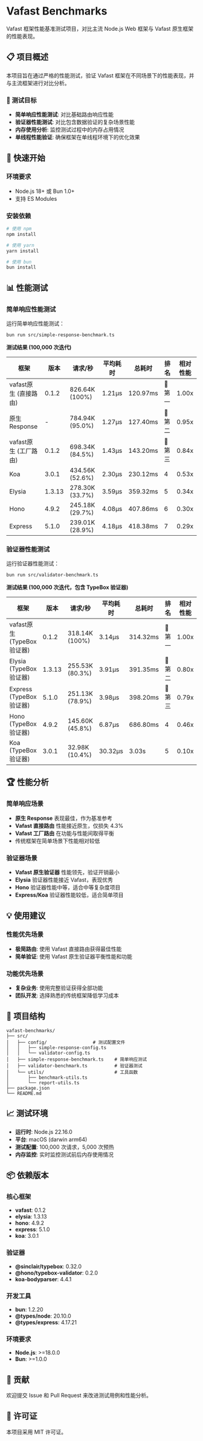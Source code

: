 # Vafast Benchmarks

Vafast 框架性能基准测试项目，对比主流 Node.js Web 框架与 Vafast 原生框架的性能表现。

## 📋 项目概述

本项目旨在通过严格的性能测试，验证 Vafast 框架在不同场景下的性能表现，并与主流框架进行对比分析。

### 🎯 测试目标

- **简单响应性能测试**: 对比基础路由响应性能
- **验证器性能测试**: 对比包含数据验证的复杂场景性能
- **内存使用分析**: 监控测试过程中的内存占用情况
- **单线程性能验证**: 确保框架在单线程环境下的优化效果

## 🚀 快速开始

### 环境要求

- Node.js 18+ 或 Bun 1.0+
- 支持 ES Modules

### 安装依赖

```bash
# 使用 npm
npm install

# 使用 yarn
yarn install

# 使用 bun
bun install
```

## 📊 性能测试

### 简单响应性能测试

运行简单响应性能测试：

```bash
bun run src/simple-response-benchmark.ts
```

**测试结果 (100,000 次迭代)**

| 框架 | 版本 | 请求/秒 | 平均耗时 | 总耗时 | 排名 | 相对性能 |
|------|------|----------|----------|--------|------|----------|
| vafast原生 (直接路由) | 0.1.2 | 826.64K (100%) | 1.21μs | 120.97ms | 🥇 第一 | 1.00x |
| 原生 Response | - | 784.94K (95.0%) | 1.27μs | 127.40ms | 🥈 第二 | 0.95x |
| vafast原生 (工厂路由) | 0.1.2 | 698.34K (84.5%) | 1.43μs | 143.20ms | 🥉 第三 | 0.84x |
| Koa | 3.0.1 | 434.56K (52.6%) | 2.30μs | 230.12ms | 4 | 0.53x |
| Elysia | 1.3.13 | 278.30K (33.7%) | 3.59μs | 359.32ms | 5 | 0.34x |
| Hono | 4.9.2 | 245.18K (29.7%) | 4.08μs | 407.86ms | 6 | 0.30x |
| Express | 5.1.0 | 239.01K (28.9%) | 4.18μs | 418.38ms | 7 | 0.29x |

### 验证器性能测试

运行验证器性能测试：

```bash
bun run src/validator-benchmark.ts
```

**测试结果 (100,000 次迭代，包含 TypeBox 验证器)**

| 框架 | 版本 | 请求/秒 | 平均耗时 | 总耗时 | 排名 | 相对性能 |
|------|------|----------|----------|--------|------|----------|
| vafast原生 (TypeBox验证器) | 0.1.2 | 318.14K (100%) | 3.14μs | 314.32ms | 🥇 第一 | 1.00x |
| Elysia (TypeBox验证器) | 1.3.13 | 255.53K (80.3%) | 3.91μs | 391.35ms | 🥈 第二 | 0.80x |
| Express (TypeBox验证器) | 5.1.0 | 251.13K (78.9%) | 3.98μs | 398.20ms | 🥉 第三 | 0.79x |
| Hono (TypeBox验证器) | 4.9.2 | 145.60K (45.8%) | 6.87μs | 686.80ms | 4 | 0.46x |
| Koa (TypeBox验证器) | 3.0.1 | 32.98K (10.4%) | 30.32μs | 3.03s | 5 | 0.10x |

## 🏆 性能分析

### 简单响应场景

- **原生 Response** 表现最佳，作为基准参考
- **Vafast 直接路由** 性能接近原生，仅损失 4.3%
- **Vafast 工厂路由** 在功能与性能间取得平衡
- 传统框架在简单场景下性能相对较低

### 验证器场景

- **Vafast 原生验证器** 性能领先，验证开销最小
- **Elysia** 验证器性能接近 Vafast，表现优秀
- **Hono** 验证器性能中等，适合中等复杂度项目
- **Express/Koa** 验证器性能较低，适合简单项目

## 💡 使用建议

### 性能优先场景

- **极简路由**: 使用 Vafast 直接路由获得最佳性能
- **简单验证**: 使用 Vafast 原生验证器平衡性能和功能

### 功能优先场景

- **复杂业务**: 使用完整验证获得全部功能
- **团队开发**: 选择熟悉的传统框架降低学习成本

## 🔧 项目结构

```
vafast-benchmarks/
├── src/
│   ├── config/                 # 测试配置文件
│   │   ├── simple-response-config.ts
│   │   └── validator-config.ts
│   ├── simple-response-benchmark.ts    # 简单响应测试
│   ├── validator-benchmark.ts          # 验证器测试
│   └── utils/                          # 工具函数
│       ├── benchmark-utils.ts
│       └── report-utils.ts
├── package.json
└── README.md
```

## 📈 测试环境

- **运行时**: Node.js 22.16.0
- **平台**: macOS (darwin arm64)
- **测试配置**: 100,000 次请求，5,000 次预热
- **内存监控**: 实时监控测试前后内存使用情况

## 📦 依赖版本

### 核心框架
- **vafast**: 0.1.2
- **elysia**: 1.3.13
- **hono**: 4.9.2
- **express**: 5.1.0
- **koa**: 3.0.1

### 验证器
- **@sinclair/typebox**: 0.32.0
- **@hono/typebox-validator**: 0.2.0
- **koa-bodyparser**: 4.4.1

### 开发工具
- **bun**: 1.2.20
- **@types/node**: 20.10.0
- **@types/express**: 4.17.21

### 环境要求
- **Node.js**: >=18.0.0
- **Bun**: >=1.0.0

## 🤝 贡献

欢迎提交 Issue 和 Pull Request 来改进测试用例和性能分析。

## 📄 许可证

本项目采用 MIT 许可证。
